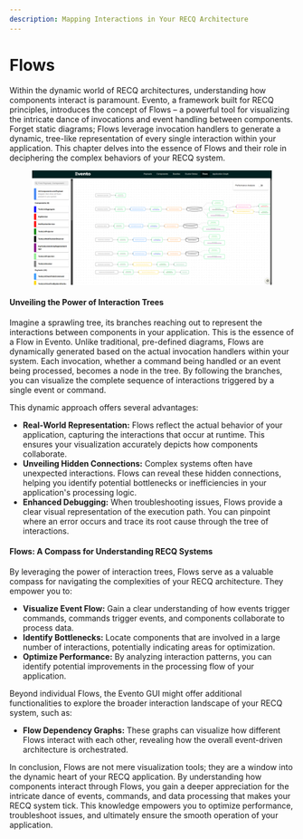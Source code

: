 ```yaml
---
description: Mapping Interactions in Your RECQ Architecture
---
```


# Flows

Within the dynamic world of RECQ architectures, understanding how components interact is paramount. Evento, a framework built for RECQ principles, introduces the concept of Flows – a powerful tool for visualizing the intricate dance of invocations and event handling between components. Forget static diagrams; Flows leverage invocation handlers to generate a dynamic, tree-like representation of every single interaction within your application. This chapter delves into the essence of Flows and their role in deciphering the complex behaviors of your RECQ system.

<figure><img src="../../.gitbook/assets/image (58).png" alt=""><figcaption></figcaption></figure>

#### Unveiling the Power of Interaction Trees

Imagine a sprawling tree, its branches reaching out to represent the interactions between components in your application. This is the essence of a Flow in Evento. Unlike traditional, pre-defined diagrams, Flows are dynamically generated based on the actual invocation handlers within your system. Each invocation, whether a command being handled or an event being processed, becomes a node in the tree. By following the branches, you can visualize the complete sequence of interactions triggered by a single event or command.

This dynamic approach offers several advantages:

* **Real-World Representation:** Flows reflect the actual behavior of your application, capturing the interactions that occur at runtime. This ensures your visualization accurately depicts how components collaborate.
* **Unveiling Hidden Connections:** Complex systems often have unexpected interactions. Flows can reveal these hidden connections, helping you identify potential bottlenecks or inefficiencies in your application's processing logic.
* **Enhanced Debugging:** When troubleshooting issues, Flows provide a clear visual representation of the execution path. You can pinpoint where an error occurs and trace its root cause through the tree of interactions.

#### Flows: A Compass for Understanding RECQ Systems

By leveraging the power of interaction trees, Flows serve as a valuable compass for navigating the complexities of your RECQ architecture. They empower you to:

* **Visualize Event Flow:** Gain a clear understanding of how events trigger commands, commands trigger events, and components collaborate to process data.
* **Identify Bottlenecks:** Locate components that are involved in a large number of interactions, potentially indicating areas for optimization.
* **Optimize Performance:** By analyzing interaction patterns, you can identify potential improvements in the processing flow of your application.

Beyond individual Flows, the Evento GUI might offer additional functionalities to explore the broader interaction landscape of your RECQ system, such as:

* **Flow Dependency Graphs:** These graphs can visualize how different Flows interact with each other, revealing how the overall event-driven architecture is orchestrated.

In conclusion, Flows are not mere visualization tools; they are a window into the dynamic heart of your RECQ application. By understanding how components interact through Flows, you gain a deeper appreciation for the intricate dance of events, commands, and data processing that makes your RECQ system tick. This knowledge empowers you to optimize performance, troubleshoot issues, and ultimately ensure the smooth operation of your application.

